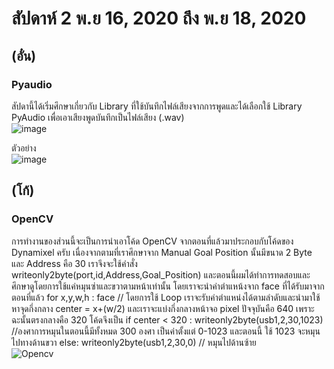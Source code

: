 # สัปดาห์ 2 พ.ย 16, 2020 ถึง พ.ย 18, 2020  
## (อั๋น)  
### Pyaudio  
สัปดานี้ได้เริ่มศึกษาเกี่ยวกับ Library ที่ใช้บันทึกไฟล์เสียงจากการพูดและได้เลือกใช้ Library PyAudio เพื่อเอาเสียงพูดบันทึกเป็นไฟล์เสียง (.wav)  
![image](https://user-images.githubusercontent.com/65691345/110536071-9eb71780-8153-11eb-9fe8-2169a68953de.png)  

ตัวอย่าง  
![image](https://user-images.githubusercontent.com/65691345/110546403-ff008600-8160-11eb-88fa-4d78eb89cd30.png)  


## (โก้)  
### OpenCV  
การทำงานของส่วนนี้จะเป็นการนำเอาโค้ด OpenCV จากตอนที่แล้วมาประกอบกับโค้ดของ Dynamixel ครับ เนื่องจากตามที่เราศึกษาจาก Manual Goal Position นั้นมีขนาด 2 Byte และ Address คือ 30 เราจึงจะใช้คำสั่ง writeonly2byte(port,id,Address,Goal_Position) และตอนนี้ผมได้ทำการทดสอบและศึกษาดูโดยการใช้แค่หมุนซ่าและขวาตามหน้าเท่านั้น โดยเราจะนำค่าตำแหน้งจาก face ที่ได้รับมาจากตอนที่แล้ว for x,y,w,h : face // โดยการใช้ Loop เราจะรับค่าตำแหน่งได้ตามลำดับและนำมาใช้ หาจุดกึ่งกลาง center = x+(w/2) และเราจะแบ่งกึ่งกลางหน้าจอ pixel ปัจจุบันคือ 640 เพราะฉะนั้นตรงกลางคือ 320 โค้ดจึงเป็น if center < 320 : writeonly2byte(usb1,2,30,1023) //องศาการหมุนในตอนนี้มีทั้งหมด 300 องศา เป็นค่าตั้งแต่ 0-1023 และตอนนี้ ใช้ 1023 จะหมุนไปทางด้านขวา else: writeonly2byte(usb1,2,30,0) // หมุนไปด้านซ้าย  
![Opencv](https://user-images.githubusercontent.com/65691345/110536018-8c3cde00-8153-11eb-9bea-3ec3a04e2b57.PNG)



